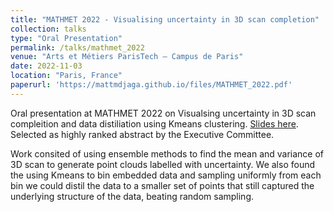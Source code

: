 ```yaml
---
title: "MATHMET 2022 - Visualising uncertainty in 3D scan completion"
collection: talks
type: "Oral Presentation"
permalink: /talks/mathmet_2022
venue: "Arts et Métiers ParisTech – Campus de Paris"
date: 2022-11-03
location: "Paris, France"
paperurl: 'https://mattmdjaga.github.io/files/MATHMET_2022.pdf'
---
```


Oral presentation at MATHMET 2022 on Visualsing uncertainty in 3D scan compleition and data distiliation using Kmeans clustering. [Slides here](https://mattmdjaga.github.io/files/MATHMET_2022.pdf). Selected as
highly ranked abstract by the Executive Committee. 

Work consited of using ensemble methods to find the mean and variance of 3D scan to generate point clouds labelled with uncertainty. We also found the using Kmeans to bin embedded data and sampling uniformly from each bin we could distil the data to a smaller set of points that still captured the underlying structure of the data, beating random sampling.